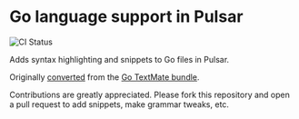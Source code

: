 # Go language support in Pulsar
![CI Status](https://github.com/atom/language-go/actions/workflows/main.yml/badge.svg)

Adds syntax highlighting and snippets to Go files in Pulsar.

Originally [converted](https://pulsar-edit.dev/docs/launch-manual/sections/core-hacking/#converting-from-textmate) from the [Go TextMate bundle](https://github.com/rsms/Go.tmbundle).

Contributions are greatly appreciated. Please fork this repository and open a pull request to add snippets, make grammar tweaks, etc.
